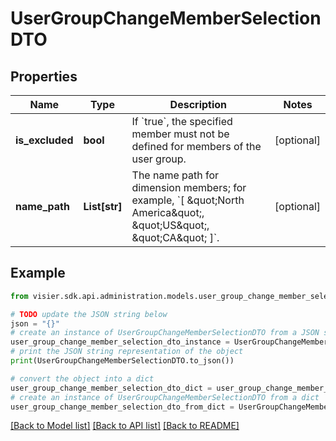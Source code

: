 # UserGroupChangeMemberSelectionDTO


## Properties

Name | Type | Description | Notes
------------ | ------------- | ------------- | -------------
**is_excluded** | **bool** | If &#x60;true&#x60;, the specified member must not be defined for members of the user group. | [optional] 
**name_path** | **List[str]** | The name path for dimension members; for example, &#x60;[ \&quot;North America\&quot;, \&quot;US\&quot;, \&quot;CA\&quot; ]&#x60;. | [optional] 

## Example

```python
from visier.sdk.api.administration.models.user_group_change_member_selection_dto import UserGroupChangeMemberSelectionDTO

# TODO update the JSON string below
json = "{}"
# create an instance of UserGroupChangeMemberSelectionDTO from a JSON string
user_group_change_member_selection_dto_instance = UserGroupChangeMemberSelectionDTO.from_json(json)
# print the JSON string representation of the object
print(UserGroupChangeMemberSelectionDTO.to_json())

# convert the object into a dict
user_group_change_member_selection_dto_dict = user_group_change_member_selection_dto_instance.to_dict()
# create an instance of UserGroupChangeMemberSelectionDTO from a dict
user_group_change_member_selection_dto_from_dict = UserGroupChangeMemberSelectionDTO.from_dict(user_group_change_member_selection_dto_dict)
```
[[Back to Model list]](../README.md#documentation-for-models) [[Back to API list]](../README.md#documentation-for-api-endpoints) [[Back to README]](../README.md)


